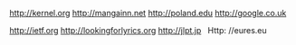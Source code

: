 http://kernel.org http://mangainn.net http://poland.edu http://google.co.uk

http://ietf.org http://lookingforlyrics.org http://jlpt.jp
 
Http: //eures.eu
